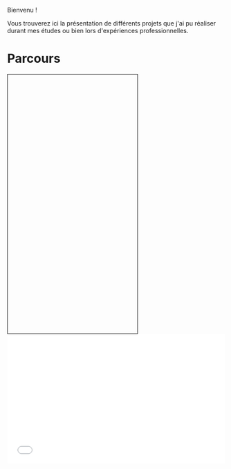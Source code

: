 <meta charset="utf-8">
<head>
	<style>
	</style>
	
Bienvenu !

Vous trouverez ici la présentation de différents projets que j'ai pu réaliser durant mes études ou bien lors d'expériences professionnelles.
</head>

<body>
<script src="//d3js.org/d3.v3.min.js"></script>
<script src="./myVoronoi.js"></script>
  
<script src="https://unpkg.com/leaflet@1.0.3/dist/leaflet.css"></script>
<script src="https://unpkg.com/leaflet@1.0.3/dist/leaflet-src.js"></script>
 <!-- Make sure you put this AFTER Leaflet's CSS -->
<script src="https://unpkg.com/leaflet@1.3.1/dist/leaflet.js"
   integrity="sha512-/Nsx9X4HebavoBvEBuyp3I7od5tA0UzAxs+j83KgC8PU0kgB4XiK4Lfe4y4cgBtaRJQEIFCW+oC506aPT2L1zw=="
   crossorigin=""></script>

<h1>Parcours</h1>
<div id="map" style="width:300px; height:600px; border:solid 1px black;"></div>
<script>
var Cursus = L.layerGroup();

L.circleMarker([48.117232,-1.6734248], {
    color: '#3399ff',
    fillColor: '#3399ff',
   fillOpacity: 0.5,
    radius: 5,
    stroke: false
}).bindPopup("2008-2011, Baccalauréat S, Lycée Jean Macé").addTo(Cursus);

L.circleMarker([51.442749,-0.2208968], {
    color: '#3399ff',
    fillColor: '#3399ff',
   fillOpacity: 0.5,
    radius: 5,
    stroke: false
}).bindPopup("2012, ESOL program, South Tames College").addTo(Cursus),

L.circleMarker([48.1176084,-1.6661783], {
    color: '#3399ff',
    fillColor: '#3399ff',
   fillOpacity: 0.5,
    radius: 5,
    stroke: false
    }).bindPopup("2012-2014, Licence 2 Maths-Eco, Université de Rennes 1").addTo(Cursus),
    
L.circleMarker([48.5790692,7.7642658], {
    color: '#3399ff',
    fillColor: '#3399ff',
   fillOpacity: 0.5,
    radius: 5,
    stroke: false
    }).bindPopup("2014-2017, Master Démographie, Université de Strasbourg").addTo(Cursus),
    
L.circleMarker([48.0506619,-1.7440317],{
    color: '#3399ff',
    fillColor: '#3399ff',
   fillOpacity: 0.5,
    radius: 5,
    stroke: false
    }).bindPopup("2017-2018, MSc Statistics for Smart Data, Ecole Nationale de la Statistique et de l'Analyse de l'Information").addTo(Cursus);

var Stages = L.layerGroup();
L.circleMarker([45.5368285,-73.600919], {
    color: 'orange',
    fillColor: 'orange',
   fillOpacity: 0.5,
    radius: 5,
    stroke: false
}).bindPopup("2016(2mois), Stagiaire recherche, Département Urbanisation culture et Société, Institut Nationale de la Recherche Scientifique").addTo(Stages);

L.circleMarker([48.0925856,-1.6782827], {
    color: 'orange',
    fillColor: 'orange',
   fillOpacity: 0.5,
    radius: 5,
    stroke: false
}).bindPopup("2017(6mois), Stagiaire Démographe, Agence D' Urbanisme et de Développement Intercommunal de l'Agglomération Rennaise").addTo(Stages);

L.circleMarker([48.7154456,2.1916126], {
    color: 'orange',
    fillColor: 'orange',
   fillOpacity: 0.5,
    radius: 5,
    stroke: false
    }).bindPopup("2018(6mois), \\ Stagiaire chargée d'études quantitatives, Groupe de Recherche en Energie Technologie et Société, Département Innovation Commerciale Analyse du Marché et de son Envrionnement").addTo(Stages);
    
var Experiences = L.layerGroup();

L.circleMarker([45.0686083,-1.1514688], {
    color: '#00cc66',
    fillColor: '#00cc66',
    fillOpacity: 0.5,
    radius: 5,
    stroke: false
}).bindPopup("Serveuse Plongeuse").addTo(Experiences);

L.circleMarker([51.5287718,-0.2416817], {
    color: '#00cc66',
    fillColor: '#00cc66',
    fillOpacity: 0.5,
    radius: 5,
    stroke: false
}).bindPopup("Jeune fille Au-pair").addTo(Experiences);

L.circleMarker([41.6510923,8.8549785], {
    color: '#00cc66',
    fillColor: '#00cc66',
    fillOpacity: 0.5,
    radius: 5,
    stroke: false
}).bindPopup("Vendeuse de Glaces").addTo(Experiences);

L.circleMarker([48.8500824,-3.017588], {
    color: '#00cc66',
    fillColor: '#00cc66',
    fillOpacity: 0.5,
    radius: 5,
    stroke: false
}).bindPopup("Serveuse").addTo(Experiences);

L.circleMarker([48.5692059,7.6920542], {
    color: '#00cc66',
    fillColor: '#00cc66',
    fillOpacity: 0.5,
    radius: 5,
    stroke: false
}).bindPopup("Agent Recenseur").addTo(Experiences);

L.circleMarker([48.5807445,7.7465913], {
    color: '#00cc66',
    fillColor: '#00cc66',
    fillOpacity: 0.5,
    radius: 5,
    stroke: false
}).bindPopup("Serveuse").addTo(Experiences);
 
 var map = L.map("map", {
		layers: [Cursus, Stages, Experiences],
    center: [46.8013913,-31.0235914],
		zoom: 3
    });
    
    
var overlays = {
    "Cursus": Cursus,
    "Stages": Stages,
    "Experiences": Experiences
};

L.control.layers(null,overlays, {collapsed: false}).addTo(map);

</script>

<iframe width="100%" height="300" src="//jsfiddle.net/sgu5dc0k/398/embedded/" allowfullscreen="allowfullscreen" allowpaymentrequest frameborder="0"></iframe>

</body>
